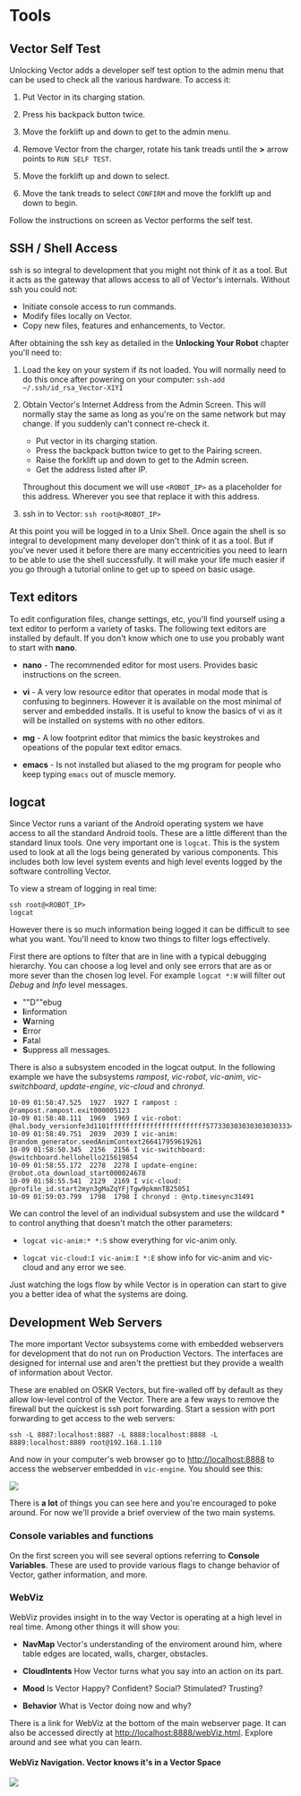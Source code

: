 # Tools

## Vector Self Test

Unlocking Vector adds a developer self test option to the admin menu
that can be used to check all the various hardware. To access it:

1. Put Vector in its charging station.

2. Press his backpack button twice.

3. Move the forklift up and down to get to the admin menu.

4. Remove Vector from the charger, rotate his tank treads until the
    **>** arrow points to `RUN SELF TEST`.

5. Move the forklift up and down to select.

6. Move the tank treads to select `CONFIRM` and move the forklift up
   and down to begin.

Follow the instructions on screen as Vector performs the self test.

## SSH / Shell Access

ssh is so integral to development that you might not think of it as a
tool. But it acts as the gateway that allows access to all of Vector's
internals. Without ssh you could not:

* Initiate console access to run commands.
* Modify files locally on Vector.
* Copy new files, features and enhancements, to Vector.

After obtaining the ssh key as detailed in the **Unlocking Your
Robot** chapter you'll need to:

1. Load the key on your system if its not loaded. You will normally
    need to do this once after powering on your computer:
    `ssh-add ~/.ssh/id_rsa_Vector-X1Y1`

2. Obtain Vector's Internet Address from the Admin Screen. This will
   normally stay the same as long as you're on the same network but
   may change. If you suddenly can't connect re-check it.

   * Put vector in its charging station.
   * Press the backpack button twice to get to the Pairing screen.
   * Raise the forklift up and down to get to the Admin screen.
   * Get the address listed after IP.

    Throughout this document we will use `<ROBOT_IP>` as a placeholder
    for this address. Wherever you see that replace it with this address.

3. ssh in to Vector: `ssh root@<ROBOT_IP>`

At this point you will be logged in to a Unix Shell. Once again the
shell is so integral to development many developer don't think of it
as a tool. But if you've never used it before there are many
eccentricities you need to learn to be able to use the shell
successfully. It will make your life much easier if you go through a
tutorial online to get up to speed on basic usage.

## Text editors

To edit configuration files, change settings, etc, you'll find
yourself using a text editor to perform a variety of tasks. The
following text editors are installed by default. If you don't know
which one to use you probably want to start with **nano**.

* **nano** - The recommended editor for most users. Provides basic
    instructions on the screen.

* **vi** - A very low resource editor that operates in modal mode that
    is confusing to beginners. However it is available on the most
    minimal of server and embedded installs. It is useful to know the
    basics of vi as it will be installed on systems with no other editors.
	
* **mg** - A low footprint editor that mimics the basic keystrokes and
    opeations of the popular text editor emacs.
	
* **emacs** - Is not installed but aliased to the mg program for
    people who keep typing `emacs` out of muscle memory.

## logcat

Since Vector runs a variant of the Android operating system we have
access to all the standard Android tools. These are a little different
than the standard linux tools. One very important one is
`logcat`. This is the system used to look at all the logs being
generated by various components. This includes both low level system
events and high level events logged by the software controlling
Vector.

To view a stream of logging in real time:

```
ssh root@<ROBOT_IP>
logcat
```
However there is so much information being logged it can be difficult
to see what you want. You'll need to know two things to filter logs
effectively.

First there are options to filter that are in line with a typical
debugging hierarchy. You can choose a log level and only see errors
that are as or more sever than the chosen log level.  For example
`logcat *:W` will filter out *Debug* and *Info* level messages.


* ""D""ebug
* **I**information
* **W**arning
* **E**rror
* **F**atal
* **S**uppress all messages.

There is also a subsystem encoded in the logcat output. In the
following example we have the subsystems *rampost*, *vic-robot*,
*vic-anim*, *vic-switchboard*, *update-engine*, *vic-cloud* and *chronyd*.

```
10-09 01:58:47.525  1927  1927 I rampost : @rampost.rampost.exit000005123
10-09 01:58:48.111  1969  1969 I vic-robot: @hal.body_versionfe3d1101ffffffffffffffffffffffff577330303030303030333435613163009af999d6117621
10-09 01:58:49.751  2039  2039 I vic-anim: @random_generator.seedAnimContext266417959619261
10-09 01:58:50.345  2156  2156 I vic-switchboard: @switchboard.hellohello215619854
10-09 01:58:55.172  2278  2278 I update-engine: @robot.ota_download_start000024678
10-09 01:58:55.541  2129  2169 I vic-cloud: @profile_id.start2myn3gMaZqYFjTgw9pkmnTB25051
10-09 01:59:03.799  1798  1798 I chronyd : @ntp.timesync31491
```

We can control the level of an individual subsystem and use the
wildcard * to control anything that doesn't match the other
parameters:

* `logcat vic-anim:* *:S` show everything for vic-anim only.

*  `logcat vic-cloud:I vic-anim:I *:E` show info for vic-anim and
    vic-cloud and any error we see.

Just watching the logs flow by while Vector is in operation can start
to give you a better idea of what the systems are doing.

## Development Web Servers

The more important Vector subsystems come with embedded webservers for
development that do not run on Production Vectors. The interfaces are
designed for internal use and aren't the prettiest but they provide a
wealth of information about Vector.

These are enabled on OSKR Vectors, but fire-walled off by default as
they allow low-level control of the Vector. There are a few ways to
remove the firewall but the quickest is ssh port forwarding. Start a
session with port forwarding to get access to the web servers:

```
ssh -L 8887:localhost:8887 -L 8888:localhost:8888 -L 8889:localhost:8889 root@192.168.1.110
```

And now in your computer's web browser go to <http://localhost:8888>
to access the webserver embedded in `vic-engine`. You should see this:

![](./img/engine-web-server.png)

There is **a lot** of things you can see here and you're encouraged to
poke around. For now we'll provide a brief overview of the two main
systems.

### Console variables and functions

On the first screen you will see several options referring to
**Console Variables**. These are used to provide various flags to
change behavior of Vector, gather information, and more.


### WebViz

WebViz provides insight in to the way Vector is operating at a high
level in real time. Among other things it will show you:

* **NavMap** Vector's understanding of the enviroment around him,
   where table edges are located, walls, charger, obstacles.

* **CloudIntents** How Vector turns what you say into an action on its
   part.

* **Mood** Is Vector Happy? Confident? Social?
  Stimulated? Trusting?

* **Behavior** What is Vector doing now and why?

There is a link for WebViz at the bottom of the main webserver
page. It can also be accessed directly at
<http://localhost:8888/webViz.html>. Explore around and see what you
can learn.

#### WebViz Navigation. Vector knows it's in a Vector Space

![](./img/navmap.png)
